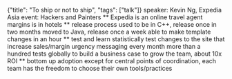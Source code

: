 {"title": "To ship or not to ship", "tags": ["talk"]}
speaker: Kevin Ng, Expedia Asia
event: Hackers and Painters
** Expedia is an online travel agent
margins is in hotels
** release process
used to be in C++, release once in two months
moved to Java, release once a week
able to make template changes in an hour
** test and learn
statistically test changes to the site that increase sales/margin
urgency messaging
every month more than a hundred tests globally
to build a business case to grow the team, about 10x ROI
** bottom up adoption
except for central points of coordination, each team has the freedom
to choose their own tools/practices
